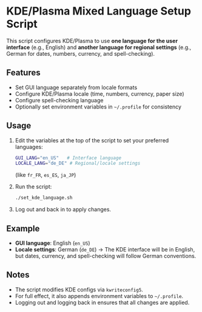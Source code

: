 # KDE/Plasma Mixed Language Setup Script

This script configures KDE/Plasma to use **one language for the user interface** (e.g., English) and **another language for regional settings** (e.g., German for dates, numbers, currency, and spell-checking).  

## Features
- Set GUI language separately from locale formats  
- Configure KDE/Plasma locale (time, numbers, currency, paper size)  
- Configure spell-checking language  
- Optionally set environment variables in `~/.profile` for consistency  

## Usage
1. Edit the variables at the top of the script to set your preferred languages:
   ```bash
   GUI_LANG="en_US"   # Interface language
   LOCALE_LANG="de_DE" # Regional/locale settings
   ```
   (like `fr_FR`, `es_ES`, `ja_JP`)

2. Run the script:
   ```bash
   ./set_kde_language.sh
   ```

3. Log out and back in to apply changes.

## Example

* **GUI language**: English (`en_US`)
* **Locale settings**: German (`de_DE`)
  → The KDE interface will be in English, but dates, currency, and spell-checking will follow German conventions.

## Notes

* The script modifies KDE configs via `kwriteconfig5`.
* For full effect, it also appends environment variables to `~/.profile`.
* Logging out and logging back in ensures that all changes are applied.

